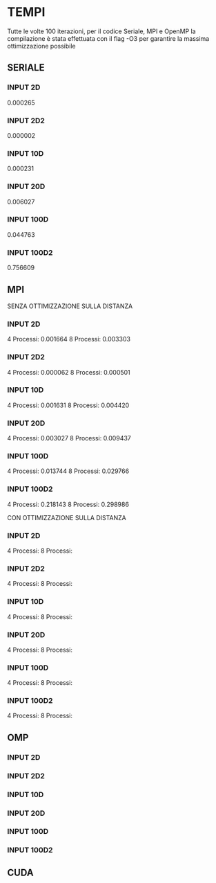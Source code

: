 # TEMPI
Tutte le volte 100 iterazioni, per il codice Seriale, MPI e OpenMP la compilazione è stata effettuata con il flag -O3 per garantire la massima ottimizzazione possibile

## SERIALE
### INPUT 2D
0.000265
### INPUT 2D2
0.000002
### INPUT 10D
0.000231
### INPUT 20D
0.006027
### INPUT 100D
0.044763
### INPUT 100D2
0.756609

## MPI
SENZA OTTIMIZZAZIONE SULLA DISTANZA
### INPUT 2D
4 Processi: 0.001664
8 Processi: 0.003303
### INPUT 2D2
4 Processi: 0.000062
8 Processi: 0.000501
### INPUT 10D
4 Processi: 0.001631
8 Processi: 0.004420
### INPUT 20D
4 Processi: 0.003027
8 Processi: 0.009437
### INPUT 100D
4 Processi: 0.013744
8 Processi: 0.029766
### INPUT 100D2
4 Processi: 0.218143
8 Processi: 0.298986


CON OTTIMIZZAZIONE SULLA DISTANZA
### INPUT 2D
4 Processi: 
8 Processi: 
### INPUT 2D2
4 Processi: 
8 Processi: 
### INPUT 10D
4 Processi: 
8 Processi: 
### INPUT 20D
4 Processi: 
8 Processi: 
### INPUT 100D
4 Processi: 
8 Processi: 
### INPUT 100D2
4 Processi: 
8 Processi: 

## OMP
### INPUT 2D

### INPUT 2D2

### INPUT 10D

### INPUT 20D

### INPUT 100D

### INPUT 100D2




## CUDA